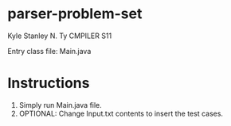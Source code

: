 # parser-problem-set
 Kyle Stanley N. Ty
 CMPILER S11
 
 Entry class file: Main.java
 
# Instructions
 1. Simply run Main.java file.
 2. OPTIONAL: Change Input.txt contents to insert the test cases.
